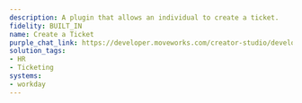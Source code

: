 ```yaml
---
description: A plugin that allows an individual to create a ticket.
fidelity: BUILT_IN
name: Create a Ticket
purple_chat_link: https://developer.moveworks.com/creator-studio/developer-tools/purple-chat/?conversation=%7B%22startTimestamp%22%3A%2211%3A43+AM%22%2C%22messages%22%3A%5B%7B%22parts%22%3A%5B%7B%22richText%22%3A%22%3Cp%3EI+have+a+ticket+for+an+incorrect+payroll+issue+for+Workday.%3C%2Fp%3E%22%7D%5D%2C%22role%22%3A%22user%22%7D%2C%7B%22parts%22%3A%5B%7B%22reasoningSteps%22%3A%5B%7B%22richText%22%3A%22%3Cp%3EInitiates+Workday+ticket+creation+for+payroll+issue%3C%2Fp%3E%22%2C%22status%22%3A%22success%22%7D%5D%7D%2C%7B%22richText%22%3A%22%3Cp%3EOkay%2C+let%27s+create+a+new+Workday+ticket+for+your+payroll+issue.+Please+provide+the+details+and+confirm+when+you%27re+ready.%3C%2Fp%3E%22%7D%2C%7B%22richText%22%3A%22%3Cp%3E%3Cstrong%3EPlease+provide+the+following+details%3A%3C%2Fstrong%3E%3Cbr%3E%5Cn%3Cbr%3E%5Cn%3Cstrong%3ESubject%3A%3C%2Fstrong%3E+Incorrect+Payroll%3Cbr%3E%5Cn%3Cstrong%3EDescription%3A%3C%2Fstrong%3E+Incorrect+Payroll+details+in+the+portal%3Cbr%3E%5Cn%3Cstrong%3EPriority%3A%3C%2Fstrong%3E+High%3C%2Fp%3E%22%7D%2C%7B%22buttons%22%3A%5B%7B%22buttonText%22%3A%22Edit%22%2C%22style%22%3A%22outlined%22%7D%2C%7B%22buttonText%22%3A%22Confirm%22%2C%22style%22%3A%22filled%22%7D%5D%7D%5D%2C%22role%22%3A%22assistant%22%7D%5D%7D
solution_tags:
- HR
- Ticketing
systems:
- workday
---
```

